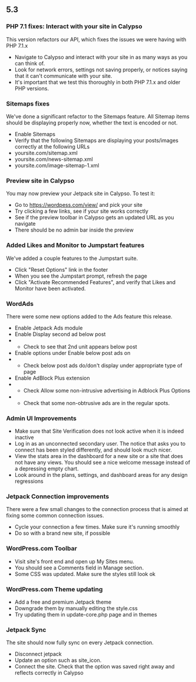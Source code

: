 ## 5.3

### PHP 7.1 fixes: Interact with your site in Calypso

This version refactors our API, which fixes the issues we were having with PHP 7.1.x

- Navigate to Calypso and interact with your site in as many ways as you can think of.
- Look for network errors, settings not saving properly, or notices saying that it can't communicate with your site.
- It's important that we test this thoroughly in both PHP 7.1.x and older PHP versions.

### Sitemaps fixes

We've done a significant refactor to the Sitemaps feature. All Sitemap items should be displaying properly now, whether the text is encoded or not.

- Enable Sitemaps
- Verify that the following Sitemaps are displaying your posts/images correctly at the following URLs
- yoursite.com/sitemap.xml
- yoursite.com/news-sitemap.xml
- yoursite.com/image-sitemap-1.xml

### Preview site in Calypso

You may now preview your Jetpack site in Calypso.  To test it:
- Go to https://wordpess.com/view/ and pick your site
- Try clicking a few links, see if your site works correctly
- See if the preview toolbar in Calypso gets an updated URL as you navigate
- There should be no admin bar inside the preview

### Added Likes and Monitor to Jumpstart features

We've added a couple features to the Jumpstart suite.

- Click "Reset Options" link in the footer
- When you see the Jumpstart prompt, refresh the page
- Click "Activate Recommended Features", and verify that Likes and Monitor have been activated.

### WordAds

There were some new options added to the Ads feature this release.

- Enable Jetpack Ads module
- Enable Display second ad below post
- - Check to see that 2nd unit appears below post
- Enable options under Enable below post ads on
- - Check below post ads do/don't display under appropriate type of page
- Enable AdBlock Plus extension
- - Check Allow some non-intrusive advertising in Adblock Plus Options
- - Check that some non-obtrusive ads are in the regular spots.

### Admin UI Improvements

- Make sure that Site Verification does not look active when it is indeed inactive
- Log in as an unconnected secondary user. The notice that asks you to connect has been styled differently, and should look much nicer.
- View the stats area in the dashboard for a new site or a site that does not have any views. You should see a nice welcome message instead of a depressing empty chart.
- Look around in the plans, settings, and dashboard areas for any design regressions

### Jetpack Connection improvements

There were a few small changes to the connection process that is aimed at fixing some common connection issues.

- Cycle your connection a few times.  Make sure it's running smoothly
- Do so with a brand new site, if possible

### WordPress.com Toolbar

- Visit site's front end and open up My Sites menu.
- You should see a Comments field in Manage section.
- Some CSS was updated. Make sure the styles still look ok

### WordPress.com Theme updating

- Add a free and premium Jetpack theme
- Downgrade them by manually editing the style.css
- Try updating them in update-core.php page and in themes

### Jetpack Sync

The site should now fully sync on every Jetpack connection.

- Disconnect jetpack
- Update an option such as site_icon.
- Connect the site. Check that the option was saved right away and reflects correctly in Calypso
